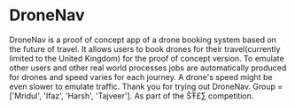 # DroneNav
DroneNav is a proof of concept app of a drone booking system based on the future of travel. It allows users to book drones for their travel(currently limited to the United Kingdom) for the proof of concept version. To emulate other users and other real world processes jobs are automatically produced for drones and speed varies for each journey. A drone's speed might be even slower to emulate traffic. Thank you for trying out DroneNav. Group = ['Mridul', 'Ifaz', 'Harsh', 'Tajveer']. As part of the ŠŦ£∑ competition.
